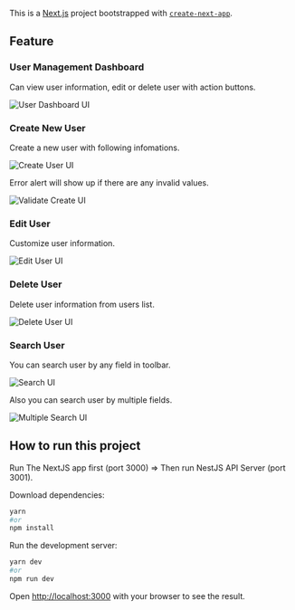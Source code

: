 This is a [Next.js](https://nextjs.org/) project bootstrapped with [`create-next-app`](https://github.com/vercel/next.js/tree/canary/packages/create-next-app).

## Feature 

### User Management Dashboard

Can view user information, edit or delete user with action buttons.

![User Dashboard UI](https://res.cloudinary.com/dlo17fgwe/image/upload/v1717467492/dashboard_ui.png)

### Create New User

Create a new user with following infomations.

![Create User UI](https://res.cloudinary.com/dlo17fgwe/image/upload/v1717467677/create_user_ui.png)

Error alert will show up if there are any invalid values.

![Validate Create UI](https://res.cloudinary.com/dlo17fgwe/image/upload/v1717468133/create_validate_ui.png)

### Edit User

Customize user information.

![Edit User UI](https://res.cloudinary.com/dlo17fgwe/image/upload/v1717470631/edit_user.png)

### Delete User

Delete user information from users list.

![Delete User UI](https://res.cloudinary.com/dlo17fgwe/image/upload/v1717470876/delete_user.png)

### Search User

You can search user by any field in toolbar.

![Search UI](https://res.cloudinary.com/dlo17fgwe/image/upload/v1717471349/search_one.png)

Also you can search user by multiple fields.

![Multiple Search UI](https://res.cloudinary.com/dlo17fgwe/image/upload/v1717470868/multiple_search.png)


## How to run this project

Run The NextJS app first (port 3000) => Then run NestJS API Server (port 3001).

Download dependencies:

```bash
yarn
#or 
npm install
```

Run the development server:

```bash
yarn dev
#or
npm run dev
```

Open [http://localhost:3000](http://localhost:3000) with your browser to see the result.
